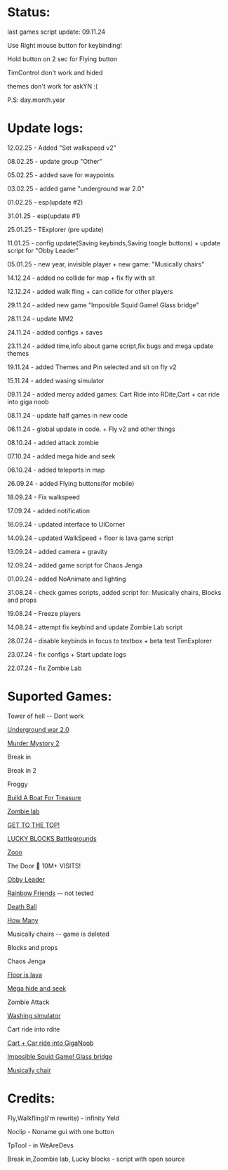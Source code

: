 # Status:
last games script update: 09.11.24

Use Right mouse button for keybinding! 

Hold button on 2 sec for Flying button

TimControl don't work and hided

themes don't work for askYN :(

P.S: day.month.year

# Update logs:
12.02.25 - Added "Set walkspeed v2"

08.02.25 - update group "Other"

05.02.25 - added save for waypoints

03.02.25 - added game "underground war 2.0"

01.02.25 - esp(update #2)

31.01.25 - esp(update #1)

25.01.25 - TExplorer (pre update)

11.01.25 - config update(Saving keybinds,Saving toogle buttons) + update script for "Obby Leader"

05.01.25 - new year, invisible player + new game: "Musically chairs"

14.12.24 - added no collide for map + fix fly with sit

12.12.24 - added walk fling + can collide for other players

29.11.24 - added new game "Imposible Squid Game! Glass bridge"

28.11.24 - update MM2

24.11.24 - added configs + saves

23.11.24 - added time,info about game script,fix bugs and mega update themes

19.11.24 - added Themes and Pin selected and sit on fly v2

15.11.24 - added wasing simulator

09.11.24 - added mercy added games: Cart Ride into RDite,Cart + car ride into giga noob

08.11.24 - update half games in new code

06.11.24 - global update in code. + Fly v2 and other things

08.10.24 - added attack zombie

07.10.24 - added mega hide and seek

06.10.24 - added teleports in map

26.09.24 - added Flying buttons(for mobile)

18.09.24 - Fix walkspeed

17.09.24 - added notification

16.09.24 - updated interface to UICorner

14.09.24 - updated WalkSpeed + floor is lava game script

13.09.24 - added camera + gravity

12.09.24 - added game script for Chaos Jenga

01.09.24 - added NoAnimate and lighting

31.08.24 - check games scripts, added script for: Musically chairs, Blocks and props

19.08.24 - Freeze players

14.08.24 - attempt fix keybind and update Zombie Lab script

28.07.24 - disable keybinds in focus to textbox + beta test TimExplorer

23.07.24 - fix configs + Start update logs

22.07.24 - fix Zombie Lab

# Suported Games:
Tower of hell -- Dont work

[Underground war 2.0](https://www.roblox.com/share?code=ea1067fa38ccab43b0f04fe6557ec29a&type=ExperienceDetails&stamp=1738617065522)

[Murder Mystory 2](https://www.roblox.com/share?code=30095ada9095784a9722ce4419735b55&type=ExperienceDetails&stamp=1736553373981)

Break in 

Break in 2

Froggy 

[Build A Boat For Treasure](https://www.roblox.com/share?code=617b329e011981488239bee67a7713d7&type=ExperienceDetails&stamp=1736553405530)

[Zombie lab](https://www.roblox.com/share?code=43cf0f6737f173428ba0dcbc8bf7f623&type=ExperienceDetails&stamp=1736553431848)

[GET TO THE TOP!](https://www.roblox.com/share?code=d9fc31441ce9124a9be48a84fefae1f5&type=ExperienceDetails&stamp=1736553500994)

[LUCKY BLOCKS Battlegrounds](https://www.roblox.com/share?code=260a6b603b753146a96ef716ea824945&type=ExperienceDetails&stamp=1736553543086)

[Zooo](https://www.roblox.com/share?code=b650d37cd1bc324d90e9802fbd5dae7b&type=ExperienceDetails&stamp=1736553612541)

The Door 🚪 10M+ VISITS! 

[Obby Leader](https://www.roblox.com/share?code=98d8aff63a0e434da939c26483f902d6&type=ExperienceDetails&stamp=1736109493032)

[Rainbow Friends](https://www.roblox.com/share?code=0b0ac366934f394f8a180bb83f97213d&type=ExperienceDetails&stamp=1736553680670) -- not tested

[Death Ball](https://www.roblox.com/share?code=4ee05f950770e34798834b7a4a3e5842&type=ExperienceDetails&stamp=1736553634801)

[How Many](https://www.roblox.com/share?code=ad4cf9b1b98eac4989574e6855fda74c&type=ExperienceDetails&stamp=1736553571715)

Musically chairs -- game is deleted

Blocks and props

Chaos Jenga

[Floor is lava](https://www.roblox.com/share?code=4bfb6bf8b862cd408da588f04b6af43a&type=ExperienceDetails&stamp=1736553297734)

[Mega hide and seek](https://www.roblox.com/share?code=ffac4d0ce7032b48879920415c180615&type=ExperienceDetails&stamp=1736553250341)

Zombie Attack

[Washing simulator](https://www.roblox.com/share?code=ef3263496c06dd419908b8230299f8ce&type=ExperienceDetails&stamp=1736553327964)

Cart ride into rdite

[Cart + Car ride into GigaNoob](https://www.roblox.com/share?code=6b1c965025d9cc47b5579a6b7bfe980e&type=ExperienceDetails&stamp=1736109529864)

[Imposible Squid Game! Glass bridge](https://www.roblox.com/share?code=5233ee6b5386f14cb0cfcd61469e7031&type=ExperienceDetails&stamp=1732876371319)

[Musically chair](https://www.roblox.com/share?code=2337aebe00178e4eaea0d768769c9331&type=ExperienceDetails&stamp=1736109459355)

# Credits:

Fly,Walkfling(i'm rewrite) - infinity Yeld

Noclip - Noname gui with one button

TpTool - in WeAreDevs

Break in,Zoombie lab, Lucky blocks - script with open source

